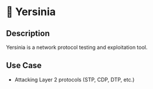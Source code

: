 # 🐍 Yersinia

## Description
Yersinia is a network protocol testing and exploitation tool.

## Use Case
- Attacking Layer 2 protocols (STP, CDP, DTP, etc.)
